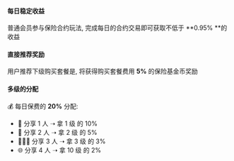 

#### 每日稳定收益

普通会员参与保险合约玩法, 完成每日的合约交易即可获取不低于 **0.95% **的收益

#### 直接推荐奖励

用户推荐下级购买套餐是, 将获得购买套餐费用 **5%** 的保险基金币奖励
    
#### 多级的分配

💰 每日保费的 **20%** 分配:

* 👤 分享 1 人 ➝ 拿 1 级 的 10%
* 👥 分享 2 人 ➝ 拿 2 级 的 5%
* 👨‍👩‍👧 分享 3 人 ➝ 拿 3 级 的 3%
* 🌐 分享 4 人 ➝ 拿 10 级 的 2%
